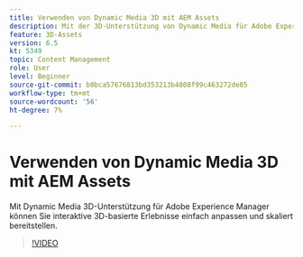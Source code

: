 ```yaml
---
title: Verwenden von Dynamic Media 3D mit AEM Assets
description: Mit der 3D-Unterstützung von Dynamic Media für Adobe Experience Manager können Sie interaktive 3D-basierte Erlebnisse ganz einfach anpassen und bereitstellen.
feature: 3D-Assets
version: 6.5
kt: 5349
topic: Content Management
role: User
level: Beginner
source-git-commit: b0bca57676813bd353213b4808f99c463272de85
workflow-type: tm+mt
source-wordcount: '56'
ht-degree: 7%

---
```



# Verwenden von Dynamic Media 3D mit AEM Assets

Mit Dynamic Media 3D-Unterstützung für Adobe Experience Manager können Sie interaktive 3D-basierte Erlebnisse einfach anpassen und skaliert bereitstellen.

>[!VIDEO](https://video.tv.adobe.com/v/35156/?quality=12&learn=on)
